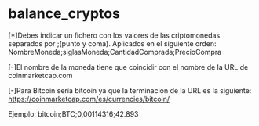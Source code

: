 # balance_cryptos
[*]Debes indicar un fichero con los valores de las criptomonedas separados por ;(punto y coma). Aplicados en el siguiente orden:
   NombreMoneda;siglasMoneda;CantidadComprada;PrecioCompra
   
[-]El nombre de la moneda tiene que coincidir con el nombre de la URL de coinmarketcap.com

[-]Para Bitcoin sería bitcoin ya que la terminación de la URL es la siguiente: https://coinmarketcap.com/es/currencies/bitcoin/

  Ejemplo:
                  bitcoin;BTC;0,00114316;42.893
